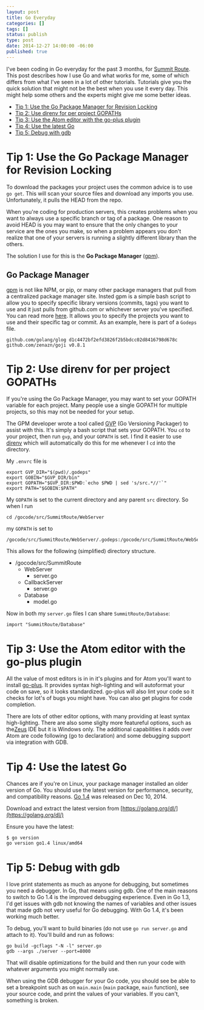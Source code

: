 ```yaml
---
layout: post
title: Go Everyday
categories: []
tags: []
status: publish
type: post
date: 2014-12-27 14:00:00 -06:00
published: true
---
```


I've been coding in Go everyday for the past 3 months, for [Summit Route](https://summitroute.com). This post describes how I use Go and what works for me, some of which differs from what I've seen in a lot of other tutorials.  Tutorials give you the quick solution that might not be the best when you use it every day.  This might help some others and the experts might give me some better ideas.

- [Tip 1: Use the Go Package Manager for Revision Locking](#tip1)
- [Tip 2: Use direnv for per project GOPATHs](#tip2)
- [Tip 3: Use the Atom editor with the go-plus plugin](#tip3)
- [Tip 4: Use the latest Go](#tip4)
- [Tip 5: Debug with gdb](#tip5)


<a name="tip1"></a>
Tip 1: Use the Go Package Manager for Revision Locking
======================================================
To download the packages your project uses the common advice is to use `go get`.  This will scan your source files and download any imports you use.  Unfortunately, it pulls the HEAD from the repo.

When you're coding for production servers, this creates problems when you want to always use a specific branch or tag of a package.  One reason to avoid HEAD is you may want to ensure that the only changes to your service are the ones you make, so when a problem appears you don't realize that one of your servers is running a slightly different library than the others.

The solution I use for this is the **Go Package Manager** ([gpm](https://github.com/pote/gpm)).

Go Package Manager
------------------
[gpm](https://github.com/pote/gpm) is not like NPM, or pip, or many other package managers that pull from a centralized package manager site.  Insted gpm is a simple bash script to allow you to specify specific library versions (commits, tags) you want to use and it just pulls from github.com or whichever server you've specified.   You can read more [here](http://technosophos.com/2014/05/29/why-gpm-is-the-right-go-package-manager.html).  It allows you to specify the projects you want to use and their specific tag or commit.  As an example, here is part of a `Godeps` file.

```
github.com/golang/glog d1c4472bf2efd3826f2b5bdcc02d8416798d678c
github.com/zenazn/goji v0.8.1
```


<a name="tip2"></a>
Tip 2: Use direnv for per project GOPATHs
=========================================
If you're using the Go Package Manager, you may want to set your GOPATH variable for each project. Many people use a single GOPATH for multiple projects, so this may not be needed for your setup.

The GPM developer wrote a tool called [GVP](https://github.com/pote/gvp) (Go Versioning Packager) to assist with this.  It's simply a bash script that sets your GOPATH.  You `cd` to your project, then run `gvp`, and your `GOPATH` is set.  I find it easier to use [direnv](http://direnv.net/) which will automatically do this for me whenever I `cd` into the directory.

My `.envrc` file is

```
export GVP_DIR="$(pwd)/.godeps"
export GOBIN="$GVP_DIR/bin"
export GOPATH="$GVP_DIR:$PWD:`echo $PWD | sed 's/src.*//'`"
export PATH="$GOBIN:$PATH"
```

My `GOPATH` is set to the current directory and any parent `src` directory. So when I run

    cd /gocode/src/SummitRoute/WebServer

 my `GOPATH` is set to

    /gocode/src/SummitRoute/WebServer/.godeps:/gocode/src/SummitRoute/WebServer:/gocode

This allows for the following (simplified) directory structure.

- /gocode/src/SummitRoute
    - WebServer
        - server.go
    - CallbackServer
        - server.go
    - Database
        - model.go

Now in both my `server.go` files I can share `SummitRoute/Database`:

```
import "SummitRoute/Database"
```





<a name="tip3"></a>
Tip 3: Use the Atom editor with the go-plus plugin
==================================================
All the value of most editors is in in it's plugins and for Atom you'll want to install [go-plus](https://github.com/joefitzgerald/go-plus).  It provides syntax high-lighting and will autoformat your code on save, so it looks standardized.  go-plus will also lint your code so it checks for lot's of bugs you might have.  You can also get plugins for code completion.

There are lots of other editor options, with many providing at least syntax high-lighting.  There are also some sliglty more featureful options, such as the[Zeus](http://www.zeusedit.com/go.html) IDE but it is Windows only.  The additional capabilities it adds over Atom are code following (go to declaration) and some debugging support via integration with GDB.



<a name="tip4"></a>
Tip 4: Use the latest Go
========================
Chances are if you're on Linux, your package manager installed an older version of Go.  You should use the latest version for performance, security, and compatibility reasons.  [Go 1.4](https://blog.golang.org/go1.4) was released on Dec 10, 2014.

Download and extract the latest version from [https://golang.org/dl/](https://golang.org/dl/)

Ensure you have the latest:

```
$ go version
go version go1.4 linux/amd64
```


<a name="tip5"></a>
Tip 5: Debug with gdb
=====================
I love print statements as much as anyone for debugging, but sometimes you need a debugger.  In Go, that means using gdb.  One of the main reasons to switch to Go 1.4 is the improved debugging experience.
Even in Go 1.3, I'd get issues with gdb not knowing the names of variables and other issues that made gdb not very useful for Go debugging.  With Go 1.4, it's been working much better.

To debug, you'll want to build binaries (do not use `go run server.go` and attach to it).  You'll build and run as follows:

```
go build -gcflags "-N -l" server.go
gdb --args ./server --port=8000
```

That will disable optimizations for the build and then run your code with whatever arguments you might normally use.

When using the GDB debugger for your Go code, you should see be able to set a breakpoint such as on `main.main` (`main` package, `main` function), see your source code, and print the values of your variables.  If you can't, something is broken.
